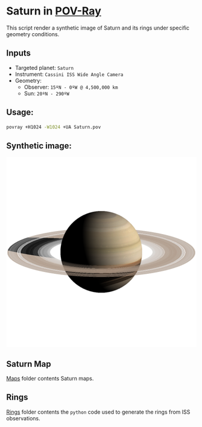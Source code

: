 # Saturn in [POV-Ray](http://www.povray.org/)

This script render a synthetic image of Saturn and its rings under specific geometry conditions.

## Inputs
- Targeted planet: `Saturn`
- Instrument: `Cassini ISS Wide Angle Camera`
- Geometry:
	- Observer: `15ºN - 0ºW @ 4,500,000 km`
	- Sun: `20ºN - 290ºW`

## Usage:
```bash
povray +H1024 -W1024 +UA Saturn.pov
```

## Synthetic image:

![Saturn image](Saturn.png)

## Saturn Map
[Maps](./../tree/master/maps) folder contents Saturn maps.

## Rings
[Rings](./../tree/master/rings) folder contents the `python` code used to generate the rings from ISS observations.